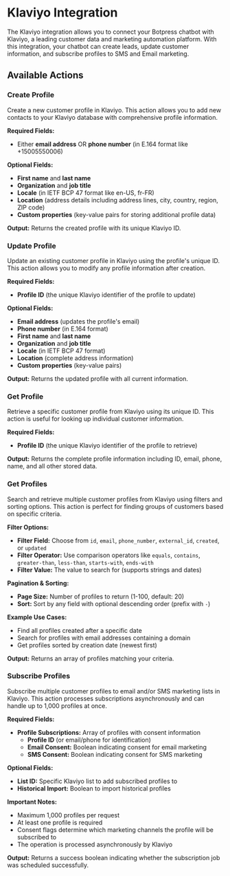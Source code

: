 # Klaviyo Integration

The Klaviyo integration allows you to connect your Botpress chatbot with Klaviyo, a leading customer data and marketing automation platform. With this integration, your chatbot can create leads, update customer information, and subscribe profiles to SMS and Email marketing.

## Available Actions

### Create Profile

Create a new customer profile in Klaviyo. This action allows you to add new contacts to your Klaviyo database with comprehensive profile information.

**Required Fields:**

- Either **email address** OR **phone number** (in E.164 format like +15005550006)

**Optional Fields:**

- **First name** and **last name**
- **Organization** and **job title**
- **Locale** (in IETF BCP 47 format like en-US, fr-FR)
- **Location** (address details including address lines, city, country, region, ZIP code)
- **Custom properties** (key-value pairs for storing additional profile data)

**Output:** Returns the created profile with its unique Klaviyo ID.

### Update Profile

Update an existing customer profile in Klaviyo using the profile's unique ID. This action allows you to modify any profile information after creation.

**Required Fields:**

- **Profile ID** (the unique Klaviyo identifier of the profile to update)

**Optional Fields:**

- **Email address** (updates the profile's email)
- **Phone number** (in E.164 format)
- **First name** and **last name**
- **Organization** and **job title**
- **Locale** (in IETF BCP 47 format)
- **Location** (complete address information)
- **Custom properties** (key-value pairs)

**Output:** Returns the updated profile with all current information.

### Get Profile

Retrieve a specific customer profile from Klaviyo using its unique ID. This action is useful for looking up individual customer information.

**Required Fields:**

- **Profile ID** (the unique Klaviyo identifier of the profile to retrieve)

**Output:** Returns the complete profile information including ID, email, phone, name, and all other stored data.

### Get Profiles

Search and retrieve multiple customer profiles from Klaviyo using filters and sorting options. This action is perfect for finding groups of customers based on specific criteria.

**Filter Options:**

- **Filter Field:** Choose from `id`, `email`, `phone_number`, `external_id`, `created`, or `updated`
- **Filter Operator:** Use comparison operators like `equals`, `contains`, `greater-than`, `less-than`, `starts-with`, `ends-with`
- **Filter Value:** The value to search for (supports strings and dates)

**Pagination & Sorting:**

- **Page Size:** Number of profiles to return (1-100, default: 20)
- **Sort:** Sort by any field with optional descending order (prefix with `-`)

**Example Use Cases:**

- Find all profiles created after a specific date
- Search for profiles with email addresses containing a domain
- Get profiles sorted by creation date (newest first)

**Output:** Returns an array of profiles matching your criteria.

### Subscribe Profiles

Subscribe multiple customer profiles to email and/or SMS marketing lists in Klaviyo. This action processes subscriptions asynchronously and can handle up to 1,000 profiles at once.

**Required Fields:**

- **Profile Subscriptions:** Array of profiles with consent information
  - **Profile ID** (or email/phone for identification)
  - **Email Consent:** Boolean indicating consent for email marketing
  - **SMS Consent:** Boolean indicating consent for SMS marketing

**Optional Fields:**

- **List ID:** Specific Klaviyo list to add subscribed profiles to
- **Historical Import:** Boolean to import historical profiles

**Important Notes:**

- Maximum 1,000 profiles per request
- At least one profile is required
- Consent flags determine which marketing channels the profile will be subscribed to
- The operation is processed asynchronously by Klaviyo

**Output:** Returns a success boolean indicating whether the subscription job was scheduled successfully.
